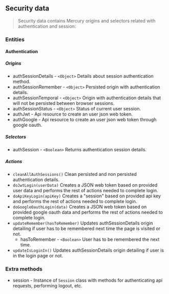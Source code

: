 ## Security data

> Security data contains Mercury origins and selectors related with authentication and session:

### Entities

#### Authentication

##### Origins

* authSessionDetails - `<Object>` Details about session authentication method.
* authSessionRemember - `<Object>` Persisted origin with authentication details.
* authSessionTemporal - `<Object>` Origin with authentication details that will not be persisted between browser sessions.
* authSessionStatus - `<Object>` Status of current user session.
* authJwt - Api resource to create an user json web token.
* authGoogle - Api resource to create an user json web token through google oauth.

##### Selectors

* authSession - `<Boolean>` Returns authentication session details.

##### Actions

* `cleanAllAuthSessions()` Clean persisted and non persisted authentication details.
* `doJwtLogin(userData)` Creates a JSON web token based on provided user data and performs the rest of actions needed to complete login.
* `doApiKeyLogin(apiKey)` Creates a "session" based on provided api key and performs the rest of actions needed to complete login.
* `doGoogleOauthLogin(data)` Creates a JSON web token based on provided google oauth data and performs the rest of actions needed to complete login.
* `updateRemember(hasToRemember)` Updates authSessionDetails origin detailing if user has to be remembered next time the page is visited or not.
	* hasToRemember - `<Boolean>` User has to be remembered the next time.
* `updateIsLoginIn()` Updates authSessionDetails origin detailing if user is in the login page or not.

### Extra methods

* session - Instance of `Session` class with methods for authenticating api requests, performing logout, etc.
